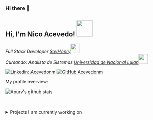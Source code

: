 ### Hi there 👋

<h2> Hi, I'm Nico Acevedo! <img src="https://media.giphy.com/media/mGcNjsfWAjY5AEZNw6/giphy.gif" width="50"></h2>
<p><em>Full Stack Developer <a href="https://www.soyhenry.com/">SoyHenry</a><img src="https://media.giphy.com/media/WUlplcMpOCEmTGBtBW/giphy.gif" width="30"></br>Cursando: Analista de Sistemas <a href="https://www.unlu.edu.ar">Universidad de Nacional Lujan</a><img src="https://media.giphy.com/media/fYSnHlufseco8Fh93Z/giphy.gif" width="30"> 
</em></p>

[![Linkedin: Acevedonm](https://img.shields.io/badge/-acevedonm-blue?style=flat-square&logo=Linkedin&logoColor=white&link=https://www.linkedin.com/in/acevedonm/)](https://www.linkedin.com/in/acevedonm/)
[![GitHub Acevedonm](https://img.shields.io/github/followers/acevedonm?label=follow&style=social)](https://github.com/Acevedonm)



<div><p>My profile overview: </p></div>

![Apurv's github stats](https://github-readme-stats.vercel.app/api?username=acevedonm&show_icons=true)
<br />
<br />
<br />
<details>
<summary>
  Projects I am currently working on
</summary>

<br />

<!--
**acevedonm/acevedonm** is a ✨ _special_ ✨ repository because its `README.md` (this file) appears on your GitHub profile.

Here are some ideas to get you started:

- 🔭 I’m currently working on ...
- 🌱 I’m currently learning ...
- 👯 I’m looking to collaborate on ...
- 🤔 I’m looking for help with ...
- 💬 Ask me about ...
- 📫 How to reach me: ...
- 😄 Pronouns: ...
- ⚡ Fun fact: ...
-->
